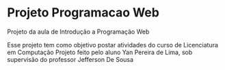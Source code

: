 # Projeto Programacao Web
 Projeto da aula de Introdução a Programação Web

Esse projeto tem como objetivo postar atividades do curso de Licenciatura em Computação
Projeto feito pelo aluno Yan Pereira de Lima, sob supervisão do professor Jefferson De Sousa
